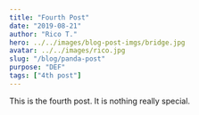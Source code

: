 ```yaml
---
title: "Fourth Post"
date: "2019-08-21"
author: "Rico T."
hero: ../../images/blog-post-imgs/bridge.jpg
avatar: ../../images/rico.jpg
slug: "/blog/panda-post"
purpose: "DEF"
tags: ["4th post"]
---
```


This is the fourth post. It is nothing really special.

